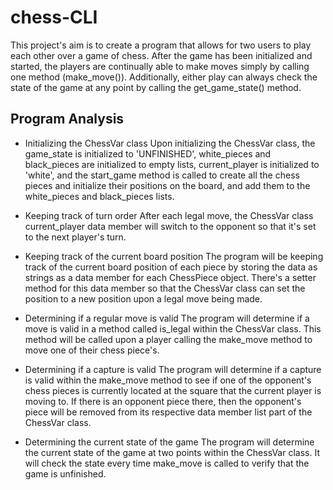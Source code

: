 # chess-CLI

This project's aim is to create a program that allows for two users to play each other over a game of chess. After the game has been initialized and started, the players are continually able to make moves simply by calling one method (make_move()). Additionally, either play can always check the state of the game at any point by calling the get_game_state() method.

## Program Analysis
- Initializing the ChessVar class
Upon initializing the ChessVar class, the game_state is initialized to 'UNFINISHED', white_pieces and black_pieces
are initialized to empty lists, current_player is initialized to 'white', and the start_game method is called to
create all the chess pieces and initialize their positions on the board, and add them to the white_pieces and
black_pieces lists.

- Keeping track of turn order
After each legal move, the ChessVar class current_player data member will switch to the opponent so that it's set to the
next player's turn.

- Keeping track of the current board position
The program will be keeping track of the current board position of each piece by storing the data as strings as a data
member for each ChessPiece object. There's a setter method for this data member so that the ChessVar class can set the
position to a new position upon a legal move being made.

- Determining if a regular move is valid
The program will determine if a move is valid in a method called is_legal within the ChessVar class. This method will be
called upon a player calling the make_move method to move one of their chess piece's.

- Determining if a capture is valid
The program will determine if a capture is valid within the make_move method to see if one of the opponent's chess
pieces is currently located at the square that the current player is moving to. If there is an opponent piece there, then
the opponent's piece will be removed from its respective data member list part of the ChessVar class.

- Determining the current state of the game
The program will determine the current state of the game at two points within the ChessVar class. It will check the state
every time make_move is called to verify that the game is unfinished.
